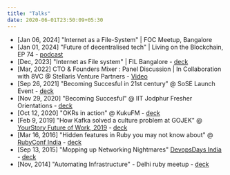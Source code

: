 ```yaml
---
title: "Talks"
date: 2020-06-01T23:50:09+05:30
---
```


* [Jan 06, 2024] "Internet as a File-System" | FOC Meetup, Bangalore
* [Jan 01, 2024] "Future of decentralised tech" | Living on the Blockchain, EP 74  - [podcast](https://open.spotify.com/episode/58O72Mm9NXy9xTdRzhJHlX)
* [Dec, 2023] "Internet as File system" | FIL Bangalore - [deck](https://docs.google.com/presentation/d/1lDxhx-6KhiRjDNyaEWFvu86x-X-ZVk0trAJa-Xmw_gk/edit?usp=sharing)
* [Mar, 2022] CTO & Founders Mixer : Panel Discussion | In Collaboration with 8VC @ Stellaris Venture Partners - [Video](https://youtu.be/pOqoVSikpd8)
* [Sep 26, 2021] "Becoming Succesful in 21st century" @ SoSE Launch Event - [deck](https://docs.google.com/presentation/d/1m7xBxkaePcfzOQin9FmNhWXNQQnkZT0f1lI68Mt_wZk/edit?usp=sharing)
* [Nov 29, 2020] "Becoming Succesful" @ IIT Jodphur Fresher Orientations - [deck](https://docs.google.com/presentation/d/1ngjLpxHxS_eMMBPE9jHir2e_rQpvAZFCbxHdfH37hhc/edit?usp=sharing)
* [Oct 12, 2020] "OKRs in action" @ KukuFM -
[deck](https://docs.google.com/presentation/d/1qRYbEUyIyz6TFbaFofDnvY1SMT9N45bhmWXOKNtNciU/edit?usp=sharing)
* [Feb 9, 2019] "How Kafka solved a culture problem at GOJEK" @
[YourStory Future of Work, 2019](https://events.yourstory.com/fow) -
[deck](https://drive.google.com/file/d/1L_FukDHnoz03j6BPio_yNelj4nwmGirM/view?usp=sharing)
* [Mar 16, 2016] "Hidden features in Ruby you may not know about" @ [RubyConf India](https://2016.rubyconfindia.org/talk-schedule/) - [deck](https://drive.google.com/file/d/1AMwiYDRAXuWrnIFl8WuVwUouOVqW2QuR/view?usp=sharing)
* [Sep 13, 2015] "Mopping up Networking Nightmares"  [DevopsDays India](https://devopsdays.org/events/2015-bangalore/welcome/) - [deck](https://drive.google.com/file/d/1L_FukDHnoz03j6BPio_yNelj4nwmGirM/view?usp=sharing)
* [Nov, 2014] "Automating Infrastructure" - Delhi ruby meetup -
[deck](https://drive.google.com/file/d/1AMwiYDRAXuWrnIFl8WuVwUouOVqW2QuR/view?usp=sharing)
